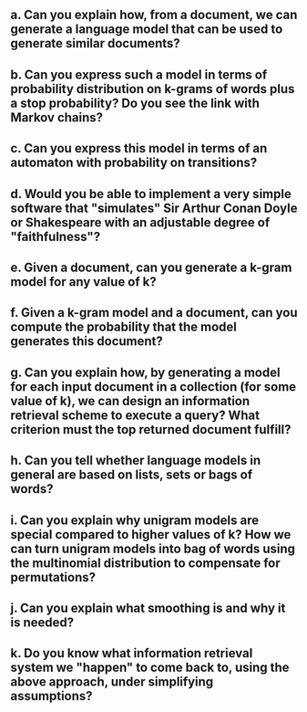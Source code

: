 ## a. Can you explain how, from a document, we can generate a language model that can be used to generate similar documents?

## b. Can you express such a model in terms of probability distribution on k-grams of words plus a stop probability? Do you see the link with Markov chains?

## c. Can you express this model in terms of an automaton with probability on transitions?

## d. Would you be able to implement a very simple software that "simulates" Sir Arthur Conan Doyle or Shakespeare with an adjustable degree of "faithfulness"?

## e. Given a document, can you generate a k-gram model for any value of k?

## f. Given a k-gram model and a document, can you compute the probability that the model generates this document?

## g. Can you explain how, by generating a model for each input document in a collection (for some value of k), we can design an information retrieval scheme to execute a query? What criterion must the top returned document fulfill?

## h. Can you tell whether language models in general are based on lists, sets or bags of words?

## i. Can you explain why unigram models are special compared to higher values of k? How we can turn unigram models into bag of words using the multinomial distribution to compensate for permutations?

## j. Can you explain what smoothing is and why it is needed?

## k. Do you know what information retrieval system we "happen" to come back to, using the above approach, under simplifying assumptions?
